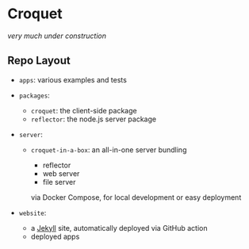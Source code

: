 # Croquet
*very much under construction*


## Repo Layout

* `apps`: various examples and tests

* `packages`:
    * `croquet`: the client-side package
    * `reflector`: the node.js server package

* `server`:
    * `croquet-in-a-box`: an all-in-one server bundling
        * reflector
        * web server
        * file server

        via Docker Compose, for local development or easy deployment

* `website`:
    * a [Jekyll](https://jekyllrb.com) site, automatically deployed via GitHub action
    * deployed apps
